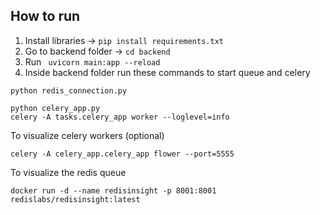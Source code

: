 ## How to run

1. Install    libraries -> `pip install requirements.txt`
2. Go to backend folder -> `cd backend`
3. Run ` uvicorn main:app --reload`
4. Inside backend folder run these commands to start  queue and celery

```
python redis_connection.py
```

```
python celery_app.py
celery -A tasks.celery_app worker --loglevel=info
```

To  visualize celery workers (optional)

`celery -A celery_app.celery_app flower --port=5555`

To visualize the redis queue

```
docker run -d --name redisinsight -p 8001:8001 redislabs/redisinsight:latest

```

